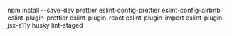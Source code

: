 npm install --save-dev prettier eslint-config-prettier eslint-config-airbnb eslint-plugin-prettier eslint-plugin-react eslint-plugin-import eslint-plugin-jsx-a11y husky lint-staged
